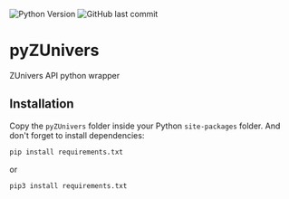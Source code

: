 ![Python Version](https://img.shields.io/python/required-version-toml?tomlFilePath=https://raw.githubusercontent.com/MalikAza/pyZUnivers/main/pyproject.toml&style=for-the-badge&logo=python) ![GitHub last commit](https://img.shields.io/github/last-commit/MalikAza/pyZUnivers/main?style=for-the-badge)

# pyZUnivers
ZUnivers API python wrapper
## Installation
Copy the `pyZUnivers` folder inside your Python `site-packages` folder.
And don't forget to install dependencies:
```bash
pip install requirements.txt
```
or
```bash
pip3 install requirements.txt
```